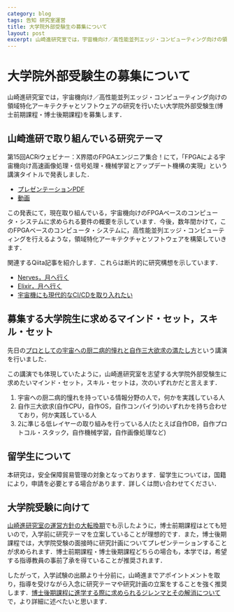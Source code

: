 ```yaml
---
category: blog
tags: 告知 研究室運営
title: 大学院外部受験生の募集について
layout: post
excerpt: 山崎進研究室では，宇宙機向け／高性能並列エッジ・コンピューティング向けの領域特化アーキテクチャとソフトウェアの研究を行いたい大学院生(博士前期課程・博士後期課程)を募集します．
---
```

# 大学院外部受験生の募集について

山崎進研究室では，宇宙機向け／高性能並列エッジ・コンピューティング向けの領域特化アーキテクチャとソフトウェアの研究を行いたい大学院外部受験生(博士前期課程・博士後期課程)を募集します．

## 山崎進研で取り組んでいる研究テーマ

第15回ACRiウェビナー：X界隈のFPGAエンジニア集合！にて，「FPGAによる宇宙機向け高速画像処理・信号処理・機械学習とアップデート機構の実現」という講演タイトルで発表しました．

* [プレゼンテーションPDF](https://researchmap.jp/zacky1972/misc/44302303)
* [動画](https://www.youtube.com/live/d1o-pCeE0zw?si=jAehQvvLRCWiPg-A&t=4877)

この発表にて，現在取り組んでいる，宇宙機向けのFPGAベースのコンピュータ・システムに求められる要件の概要を示しています．今後，数年間かけて，このFPGAベースのコンピュータ・システムに，高性能並列エッジ・コンピューティングを行えるような，領域特化アーキテクチャとソフトウェアを構築していきます．

関連するQiita記事を紹介します．これらは断片的に研究構想を示しています．

* [Nerves，月へ行く](https://qiita.com/zacky1972/items/b9bde6aa6724960340ab)
* [Elixir，月へ行く](https://qiita.com/zacky1972/items/2f2ff987072a0268652b)
* [宇宙機にも現代的なCI/CDを取り入れたい](https://qiita.com/zacky1972/items/80fb9aa1b5bf3641f0a5)

## 募集する大学院生に求めるマインド・セット，スキル・セット

先日の[プロとしての宇宙への厨二病的憧れと自作三大欲求の満たし方](https://zacky1972.github.io/blog/2023/12/19/space.html)という講演を行いました．

この講演でも体現していたように，山崎進研究室を志望する大学院外部受験生に求めたいマインド・セット，スキル・セットは，次のいずれかだと言えます．

1. 宇宙への厨二病的憧れを持っている情報分野の人で，何かを実践している人
2. 自作三大欲求(自作CPU，自作OS，自作コンパイラ)のいずれかを持ち合わせており，何か実践している人
3. 2に準じる低レイヤーの取り組みを行っている人(たとえば自作DB，自作プロトコル・スタック，自作機械学習，自作画像処理など)

## 留学生について

本研究は，安全保障貿易管理の対象となっております．留学生については，国籍により，申請を必要とする場合があります．詳しくは問い合わせてください．

## 大学院受験に向けて

[山崎進研究室の運営方針の大転換期](https://zacky1972.github.io/blog/2024/01/01/policy-of-zackylab.html)でも示したように，博士前期課程はとても短いので，入学前に研究テーマを立案していることが理想的です．また，博士後期課程では，大学院受験の面接時に研究計画についてプレゼンテーションすることが求められます．博士前期課程・博士後期課程どちらの場合も，本学では，希望する指導教員の事前了承を得ていることが推奨されます．

したがって，入学試験の出願より十分前に，山崎進までアポイントメントを取り，指導を受けながら入念に研究テーマや研究計画の立案をすることを強く推奨します．[博士後期課程に進学する際に求められるジレンマとその解消について](https://zacky1972.github.io/blog/2024/01/03/issue-of-doctoral-course-students.html)で，より詳細に述べたいと思います．




